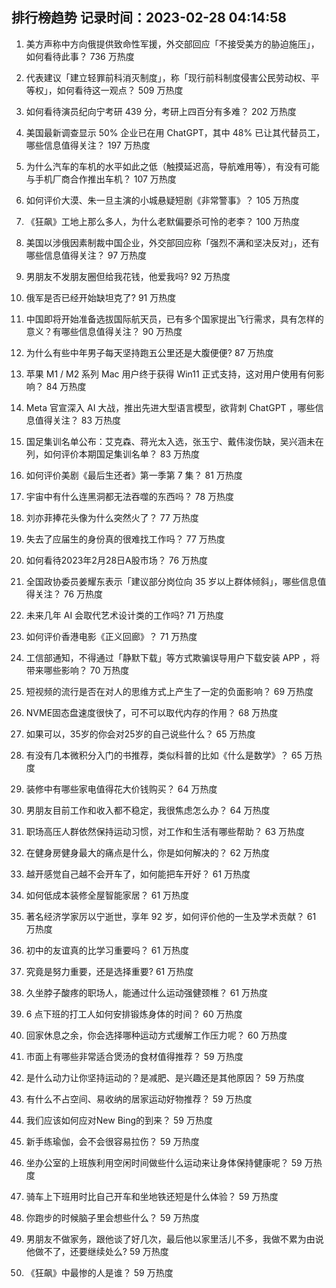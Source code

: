 
## 排行榜趋势 记录时间：2023-02-28 04:14:58
  
  1. 美方声称中方向俄提供致命性军援，外交部回应「不接受美方的胁迫施压」，如何看待此事？ 736 万热度
    
  2. 代表建议「建立轻罪前科消灭制度」，称「现行前科制度侵害公民劳动权、平等权」，如何看待这一观点？ 509 万热度
    
  3. 如何看待演员纪向宁考研 439 分，考研上四百分有多难？ 202 万热度
    
  4. 美国最新调查显示 50% 企业已在用 ChatGPT，其中 48% 已让其代替员工，哪些信息值得关注？ 197 万热度
    
  5. 为什么汽车的车机的水平如此之低（触摸延迟高，导航难用等），有没有可能与手机厂商合作推出车机？ 107 万热度
    
  6. 如何评价大漠、朱一旦主演的小城悬疑短剧《非常警事》？ 105 万热度
    
  7. 《狂飙》工地上那么多人，为什么老默偏要杀可怜的老李？ 100 万热度
    
  8. 美国以涉俄因素制裁中国企业，外交部回应称「强烈不满和坚决反对」，还有哪些信息值得关注？ 97 万热度
    
  9. 男朋友不发朋友圈但给我花钱，他爱我吗? 92 万热度
    
  10. 俄军是否已经开始缺坦克了? 91 万热度
    
  11. 中国即将开始准备选拔国际航天员，已有多个国家提出飞行需求，具有怎样的意义？有哪些信息值得关注？ 90 万热度
    
  12. 为什么有些中年男子每天坚持跑五公里还是大腹便便? 87 万热度
    
  13. 苹果 M1 / M2 系列 Mac 用户终于获得 Win11 正式支持，这对用户使用有何影响？ 84 万热度
    
  14. Meta 官宣深入 AI 大战，推出先进大型语言模型，欲背刺 ChatGPT ，哪些信息值得关注？ 83 万热度
    
  15. 国足集训名单公布：艾克森、蒋光太入选，张玉宁、戴伟浚伤缺，吴兴涵未在列，如何评价本期国足集训名单？ 83 万热度
    
  16. 如何评价美剧《最后生还者》第一季第 7 集？ 81 万热度
    
  17. 宇宙中有什么连黑洞都无法吞噬的东西吗？ 78 万热度
    
  18. 刘亦菲捧花头像为什么突然火了？ 77 万热度
    
  19. 失去了应届生的身份真的很难找工作吗？ 77 万热度
    
  20. 如何看待2023年2月28日A股市场？ 76 万热度
    
  21. 全国政协委员姜耀东表示「建议部分岗位向 35 岁以上群体倾斜」，哪些信息值得关注？ 76 万热度
    
  22. 未来几年 AI 会取代艺术设计类的工作吗? 71 万热度
    
  23. 如何评价香港电影《正义回廊》？ 71 万热度
    
  24. 工信部通知，不得通过「静默下载」等方式欺骗误导用户下载安装 APP ，将带来哪些影响？ 70 万热度
    
  25. 短视频的流行是否在对人的思维方式上产生了一定的负面影响？ 69 万热度
    
  26. NVME固态盘速度很快了，可不可以取代内存的作用？ 68 万热度
    
  27. 如果可以，35岁的你会对25岁的自己说些什么？ 65 万热度
    
  28. 有没有几本微积分入门的书推荐，类似科普的比如《什么是数学》？ 65 万热度
    
  29. 装修中有哪些家电值得花大价钱购买？ 64 万热度
    
  30. 男朋友目前工作和收入都不稳定，我很焦虑怎么办？ 64 万热度
    
  31. 职场高压人群依然保持运动习惯，对工作和生活有哪些帮助？ 63 万热度
    
  32. 在健身房健身最大的痛点是什么，你是如何解决的？ 62 万热度
    
  33. 越开感觉自己越不会开车了，如何能把车开好？ 61 万热度
    
  34. 如何低成本装修全屋智能家居？ 61 万热度
    
  35. 著名经济学家厉以宁逝世，享年 92 岁，如何评价他的一生及学术贡献？ 61 万热度
    
  36. 初中的友谊真的比学习重要吗？ 61 万热度
    
  37. 究竟是努力重要，还是选择重要? 61 万热度
    
  38. 久坐脖子酸疼的职场人，能通过什么运动强健颈椎？ 61 万热度
    
  39. 6 点下班的打工人如何安排锻炼身体的时间？ 60 万热度
    
  40. 回家休息之余，你会选择哪种运动方式缓解工作压力呢？ 60 万热度
    
  41. 市面上有哪些非常适合煲汤的食材值得推荐？ 59 万热度
    
  42. 是什么动力让你坚持运动的？是减肥、是兴趣还是其他原因？ 59 万热度
    
  43. 有什么不占空间、易收纳的居家运动好物推荐？ 59 万热度
    
  44. 我们应该如何应对New Bing的到来？ 59 万热度
    
  45. 新手练瑜伽，会不会很容易拉伤？ 59 万热度
    
  46. 坐办公室的上班族利用空闲时间做些什么运动来让身体保持健康呢？ 59 万热度
    
  47. 骑车上下班用时比自己开车和坐地铁还短是什么体验？ 59 万热度
    
  48. 你跑步的时候脑子里会想些什么？ 59 万热度
    
  49. 男朋友不做家务，跟他谈了好几次，最后他以家里活儿不多，我做不累为由说他做不了，还要继续处么? 59 万热度
    
  50. 《狂飙》中最惨的人是谁？ 59 万热度
    